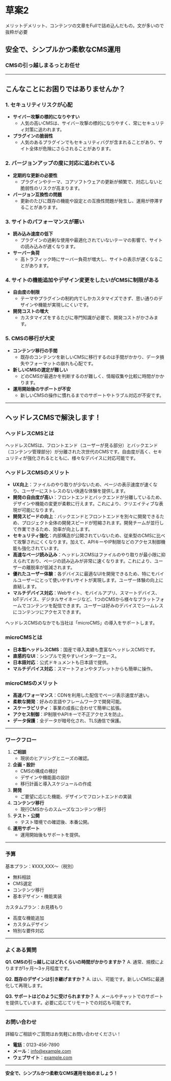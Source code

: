 # 草案2
メリットデメリット、コンテンツの文章をFullで詰め込んだもの。文が多いので抜粋が必要

## 安全で、シンプルかつ柔軟なCMS運用

### CMSの引っ越しまるっとお任せ

---

## こんなことにお困りではありませんか？

### 1. セキュリティリスクが心配

- **サイバー攻撃の標的になりやすい**
    - 人気の高いCMSは、サイバー攻撃の標的になりやすく、常にセキュリティ対策に追われます。
- **プラグインの脆弱性**
    - 人気のあるプラグインでもセキュリティバグが含まれることがあり、サイト全体が危険にさらされることがあります。

### 2. バージョンアップの度に対応に追われている

- **定期的な更新の必要性**
    - プラグインやテーマ、コアソフトウェアの更新が頻繁で、対応しないと脆弱性のリスクが高まります。
- **バージョン互換性の問題**
    - 更新のたびに既存の機能や設定との互換性問題が発生し、運用が停滞することがあります。

### 3. サイトのパフォーマンスが悪い

- **読み込み速度の低下**
    - プラグインの過剰な使用や最適化されていないテーマの影響で、サイトの読み込みが遅くなります。
- **サーバー負荷**
    - 高トラフィック時にサーバー負荷が増大し、サイトの表示が遅くなることがあります。

### 4. サイトの機能追加やデザイン変更をしたいがCMSに制限がある

- **自由度の制限**
    - テーマやプラグインの制約内でしかカスタマイズできず、思い通りのデザインや機能が実現しにくいです。
- **開発コストの増大**
    - カスタマイズをするたびに専門知識が必要で、開発コストがかさみます。

### 5. CMSの移行が大変

- **コンテンツ移行の手間**
    - 既存のコンテンツを新しいCMSに移行するのは手間がかかり、データ損失やフォーマットの崩れも心配です。
- **新しいCMSの選定が難しい**
    - どのCMSが最適かを判断するのが難しく、情報収集や比較に時間がかかります。
- **運用開始後のサポートが不安**
    - 新しいCMSの操作に慣れるまでのサポートやトラブル対応が不安です。

---

## ヘッドレスCMSで解決します！

### ヘッドレスCMSとは

ヘッドレスCMSは、フロントエンド（ユーザーが見る部分）とバックエンド（コンテンツ管理部分）が分離された次世代のCMSです。自由度が高く、セキュリティが強化されるとともに、様々なデバイスに対応可能です。

### ヘッドレスCMSのメリット

- **UX向上**：ファイルのやり取りが少ないため、ページの表示速度が速くなり、ユーザーにストレスのない快適な体験を提供します。
- **開発の自由度が高い**：フロントエンドとバックエンドが分離しているため、デザインや機能の変更が柔軟に行えます。これにより、クリエイティブな表現が可能になります。
- **開発スピードの向上**：バックエンドとフロントエンドを別々に開発できるため、プロジェクト全体の開発スピードが短縮されます。開発チームが並行して作業できるため、効率が向上します。
- **セキュリティ強化**：内部構造が公開されていないため、従来型のCMSに比べて攻撃されにくくなります。加えて、APIキーやIP制限などのアクセス制御機能も強化されています。
- **高速なページ読み込み**：ヘッドレスCMSはファイルのやり取りが最小限に抑えられており、ページの読み込みが非常に速くなります。これにより、ユーザーの離脱率が低減されます。
- **優れたユーザー体験**：各デバイスに最適なUIを開発できるため、特にモバイルユーザーにとって使いやすいサイトが実現します。ユーザー体験の向上に直結します。
- **マルチデバイス対応**：Webサイト、モバイルアプリ、スマートデバイス、IoTデバイス、デジタルサイネージなど、1つのCMSから様々なプラットフォームでコンテンツを配信できます。ユーザーは好みのデバイスでシームレスにコンテンツにアクセスできます。

ヘッドレスCMSのなかでも当社は「microCMS」の導入をサポートします。

### microCMSとは

- **日本製ヘッドレスCMS**：国産で導入実績も豊富なヘッドレスCMSです。
- **直感的なUI**：シンプルで見やすいインターフェース。
- **日本語対応**：公式ドキュメントも日本語で提供。
- **マルチデバイス対応**：スマートフォンやタブレットからも簡単に操作。

### microCMSのメリット

- **高速パフォーマンス**：CDNを利用した配信でページ表示速度が速い。
- **柔軟な開発**：好みの言語やフレームワークで開発可能。
- **スケーラビリティ**：事業の成長に合わせて簡単に拡張。
- **アクセス制御**：IP制限やAPIキーで不正アクセスを防止。
- **データ保護**：全データが暗号化され、TLS通信で保護。

---

### ワークフロー

1. **ご相談**
    - 現状のヒアリングとニーズの確認。
2. **企画・設計**
    - CMSの構成の検討
    - デザインや機能面の設計
    - 移行計画と導入スケジュールの作成
3. **開発**
    - ご要望に応じた機能、デザインでフロントエンドの実装
4. **コンテンツ移行**
    - 現行CMSからのスムーズなコンテンツ移行
5. **テスト・公開**
    - テスト環境での確認後、本番公開。
6. **運用サポート**
    - 運用開始後もサポートを提供。

---

### 予算

基本プラン：¥XXX,XXX〜（税別）

- 無料相談
- CMS選定
- コンテンツ移行
- 基本デザイン・機能実装

カスタムプラン：お見積もり

- 高度な機能追加
- カスタムデザイン
- 特別な要件対応

---

### よくある質問

**Q1. CMSの引っ越しにはどれくらいの時間がかかりますか？**
A. 通常、規模によりますが1ヶ月〜3ヶ月程度です。

**Q2. 既存のデザインは引き継げますか？**
A. はい、可能です。新しいCMSに最適化して再現します。

**Q3. サポートはどのように受けられますか？**
A. メールやチャットでのサポートを提供しています。必要に応じてリモートでの対応も可能です。

---

### お問い合わせ

詳細なご相談やご質問はお気軽にお問い合わせください！

- **電話**：0123-456-7890
- **メール**：[info@example.com](mailto:info@example.com)
- **ウェブサイト**：[example.com](https://example.com/)

---

**安全で、シンプルかつ柔軟なCMS運用を始めましょう！**